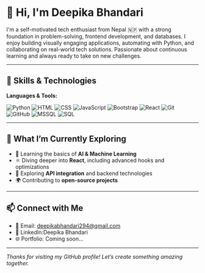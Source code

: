 # 👋 Hi, I'm Deepika Bhandari

I'm a self-motivated tech enthusiast from Nepal 🇳🇵 with a strong foundation in problem-solving, frontend development, and databases. I enjoy building visually engaging applications, automating with Python, and collaborating on real-world tech solutions. Passionate about continuous learning and always ready to take on new challenges.

---

## 🔧 Skills & Technologies

**Languages & Tools:**

![Python](https://img.shields.io/badge/-Python-3776AB?style=flat\&logo=python\&logoColor=white)
![HTML](https://img.shields.io/badge/-HTML5-E34F26?style=flat\&logo=html5\&logoColor=white)
![CSS](https://img.shields.io/badge/-CSS3-1572B6?style=flat\&logo=css3)
![JavaScript](https://img.shields.io/badge/-JavaScript-F7DF1E?style=flat\&logo=javascript\&logoColor=black)
![Bootstrap](https://img.shields.io/badge/-Bootstrap-563D7C?style=flat\&logo=bootstrap\&logoColor=white)
![React](https://img.shields.io/badge/-React-61DAFB?style=flat\&logo=react\&logoColor=black)
![Git](https://img.shields.io/badge/-Git-F05032?style=flat\&logo=git\&logoColor=white)
![GitHub](https://img.shields.io/badge/-GitHub-181717?style=flat\&logo=github)
![MSSQL](https://img.shields.io/badge/-MSSQL-CC2927?style=flat\&logo=microsoft%20sql%20server\&logoColor=white)
![SQL](https://img.shields.io/badge/-SQL-4479A1?style=flat\&logo=postgresql\&logoColor=white)



---


## 🌱 What I’m Currently Exploring

* 🤖 Learning the basics of **AI & Machine Learning**
* ⚛️ Diving deeper into **React**, including advanced hooks and optimizations
* 🔌 Exploring **API integration** and backend technologies
* 🌍 Contributing to **open-source projects**

---



## 📫 Connect with Me

* 📧 Email: deepikabhandari294@gmail.com
* 🔗 LinkedIn:Deepika Bhandari
* 🌐 Portfolio: Coming soon…

---

*Thanks for visiting my GitHub profile! Let’s create something amazing together.*
